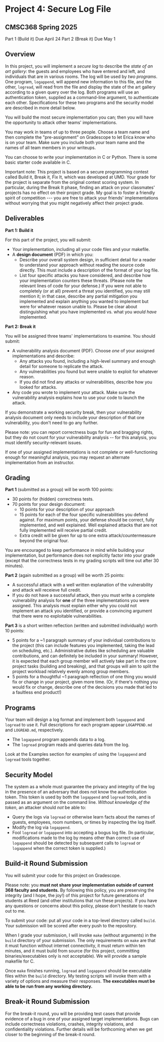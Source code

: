 # Project 4: Secure Log File
## CMSC368 Spring 2025

Part 1 (Build it) Due April 24
Part 2 (Break it) Due May 1


Overview
--------

In this project, you will implement a *secure log* to describe the *state of an art gallery*: the guests and employees who have entered and left, and individuals that are in various rooms. The log will be used by *two programs*. One program, `logappend`, will append new information to this file, and the other, `logread`, will read from the file and display the state of the art gallery according to a given query over the log. Both programs will use an authentication token, supplied as a command-line argument, to authenticate each other. Specifications for these two programs and the security model are described in more detail below.

You will build the most secure implementation you can; then you will have the opportunity to attack other teams' implementations.

You may work in teams of up to three people. Choose a team name and then complete the "pre-assignment" on Gradescope to let Erica know who is on your team. Make sure you include both your team name and the names of all team members in your writeups.

You can choose to write your implementation in C or Python. There is some basic starter code available in C.

Important note: This project is based on a secure programming contest called Build it, Break it, Fix It, which was developed at UMD. Your grade for the project is separate from the original contest scoring system. In particular, during the Break It phase, finding an attack on your classmates' projects has no effect on their project grade. My goal is to foster a friendly spirit of competition --- you are free to attack your friends' implementations without worrying that you might negatively affect their project grade.

Deliverables
------------
**Part 1: Build it**

For this part of the project, you will submit:  

+ Your implementation, including all your code files and your makefile.
+ A **design document** (PDF) in which you:
    + Describe your overall system design, in sufficient detail for a reader to understand your approach without reading the source code directly. This must include a description of the format of your log file.
    + List four specific attacks you have considered, and describe how your implementation counters these threats. (Please note the relevant lines of code for your defense.) If you were not able to completely (or at all) prevent a threat you identified, you may still mention it; in that case, describe any partial mitigation you implemented and explain anything you wanted to implement but were for whatever reason unable to. Please be clear about distinguishing what you have implemented vs. what you _would have_ implemented.

**Part 2: Break it**

You will be assigned three teams' implementations to examine. You should submit:  

+ A vulnerability analysis document (PDF). Choose *one* of your assigned implementations and describe:
    + Any attacks you found, including a high-level summary and enough detail for someone to replicate the attack.
    + Any vulnerabilities you found but were unable to exploit for whatever reason.
    + If you did not find any attacks or vulnerabilities, describe how you looked for attacks. 
+ Any code you wrote to implement your attack. Make sure the vulnerability analysis explains how to use your code to launch the attack.

If you demonstrate a working security break, then your vulnerability analysis document only needs to include your description of that one vulnerability, you don't need to go any further.

Please note: you can report correctness bugs for fun and bragging rights, but they do not count for your vulnerability analysis -- for this analysis, you must identify security-relevant issues.

If one of your assigned implementations is not complete or well-functioning enough for meaningful analysis, you may request an alternate implementation from an instructor.

Grading
-------

**Part 1** (submitted as a group) will be worth 100 points:

+ 30 points for (hidden) correctness tests.
+ 70 points for your design document: 
    + 10 points for your description of your approach 
    + 15 points for each of the four specific vulnerabilities you defend against. For maximum points, your defense should be correct, fully implemented, and well explained. Well explained attacks that are not fully implemented will receive partial credit.
    + Extra credit will be given for up to one extra attack/countermeasure beyond the original four.

You are encouraged to keep performance in mind while building your implementation, but performance does not explicitly factor into your grade (except that the correctness tests in my grading scripts will time out after 30 minutes). 

**Part 2** (again submitted as a group) will be worth 25 points:

+ A successful attack with a well written explanation of the vulnerability and attack will receieve full credit.
+ If you do not have a successful attack, then you must write a complete vulnerability analysis for **one** of the three implementations you were assigned. This analysis must explain either why you could not implement an attack you identified, or provide a convincing argument that there were no exploitable vulnerabilities.

**Part 3** is a short written reflection (written and submitted individually) worth 10 points:

+ 5 points for a ~1 paragraph summary of your individual contributions to the project (this can include features you implemented, taking the lead on scheduling, etc.). Administrative duties like scheduling are valuable contributions, and can definitely be included in your summary! However, it is expected that each group member will actively take part in the core project tasks (building and breaking), and that groups will aim to split the project workload relatively evenly among group members.
+ 5 points for a thoughtful ~1 paragraph reflection of one thing you would fix or change in your project, given more time. (Or, if there's nothing you would fix or change, describe one of the decisions you made that led to a faultless end product!)

Programs
--------
Your team will design a log format and implement both `logappend` and
`logread` to use it. Full descriptions for each program appear `LOGAPPEND.md` and `LOGREAD.md`, respectively.

 * The `logappend` program appends data to a log.
 * The `logread` program reads and queries data from the log.

Look at the Examples section for examples of using the `logappend` and `logread` tools together. 

Security Model
--------------
The system as a whole must guarantee the privacy and integrity of the log in the presence of an adversary that does not know the authentication token. This token is used by both the `logappend` and `logread` tools, and is passed as an argument on the command line. *Without knowledge of the token*, an attacker should *not* be able to:

* Query the logs via `logread` or otherwise learn facts about the names of guests, employees, room numbers, or times by inspecting the log itself.
* Modify the log via `logappend`.
* Fool `logread` or `logappend` into accepting a bogus log file. (In particular, modifications made to the log by means other than correct use of `logappend` should be detected by subsequent calls to `logread` or `logappend` when the correct token is supplied.)


Build-it Round Submission
-------------------------
You will submit your code for this project on Gradescope.

Please note: you **must not share your implementation outside of current 368 faculty and students.** By following this policy, you are preserving the integrity (and I hope, the joy!) of this project for future generations of students at Reed (and other institutions that run these projects). If you have any questions or concerns about this policy, please don't hesitate to reach out to me.

To submit your code: put all your code in a top-level directory called `build`. Your submission will be scored after every push to the repository.

When I grade your submission, I will invoke `make` (without arguments) in the `build` directory of your submission. The only requirements on `make` are that it  must function without internet connectivity, it must return within ten minutes, and it must build from source (for this project, committing binaries/executables only is not acceptable). We will provide a sample makefile for C.

Once `make` finishes running, `logread` and `logappend` should be executable files within the `build` directory. My testing scripts will invoke them with a variety of options and measure their responses. **The executables must be able to be run from any working directory.** 

Break-it Round Submission
-------------------------

For the break-it round, you will be providing test cases that provide evidence of a bug in one of your assigned target implementations. Bugs can include correctness violations, crashes,  integrity violations, and confidentiality violations. Further details will be forthcoming when we get closer to the beginning of the break-it round.

